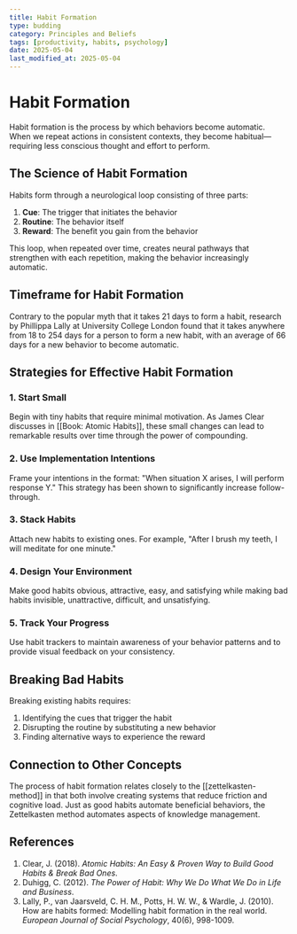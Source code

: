 ```yaml
---
title: Habit Formation
type: budding
category: Principles and Beliefs
tags: [productivity, habits, psychology]
date: 2025-05-04
last_modified_at: 2025-05-04
---
```


# Habit Formation

Habit formation is the process by which behaviors become automatic. When we repeat actions in consistent contexts, they become habitual—requiring less conscious thought and effort to perform.

## The Science of Habit Formation

Habits form through a neurological loop consisting of three parts:

1. **Cue**: The trigger that initiates the behavior
2. **Routine**: The behavior itself
3. **Reward**: The benefit you gain from the behavior

This loop, when repeated over time, creates neural pathways that strengthen with each repetition, making the behavior increasingly automatic.

## Timeframe for Habit Formation

Contrary to the popular myth that it takes 21 days to form a habit, research by Phillippa Lally at University College London found that it takes anywhere from 18 to 254 days for a person to form a new habit, with an average of 66 days for a new behavior to become automatic.

## Strategies for Effective Habit Formation

### 1. Start Small

Begin with tiny habits that require minimal motivation. As James Clear discusses in [[Book: Atomic Habits]], these small changes can lead to remarkable results over time through the power of compounding.

### 2. Use Implementation Intentions

Frame your intentions in the format: "When situation X arises, I will perform response Y." This strategy has been shown to significantly increase follow-through.

### 3. Stack Habits

Attach new habits to existing ones. For example, "After I brush my teeth, I will meditate for one minute."

### 4. Design Your Environment

Make good habits obvious, attractive, easy, and satisfying while making bad habits invisible, unattractive, difficult, and unsatisfying.

### 5. Track Your Progress

Use habit trackers to maintain awareness of your behavior patterns and to provide visual feedback on your consistency.

## Breaking Bad Habits

Breaking existing habits requires:

1. Identifying the cues that trigger the habit
2. Disrupting the routine by substituting a new behavior
3. Finding alternative ways to experience the reward

## Connection to Other Concepts

The process of habit formation relates closely to the [[zettelkasten-method]] in that both involve creating systems that reduce friction and cognitive load. Just as good habits automate beneficial behaviors, the Zettelkasten method automates aspects of knowledge management.

## References

1. Clear, J. (2018). *Atomic Habits: An Easy & Proven Way to Build Good Habits & Break Bad Ones*.
2. Duhigg, C. (2012). *The Power of Habit: Why We Do What We Do in Life and Business*.
3. Lally, P., van Jaarsveld, C. H. M., Potts, H. W. W., & Wardle, J. (2010). How are habits formed: Modelling habit formation in the real world. *European Journal of Social Psychology*, 40(6), 998-1009.
